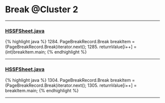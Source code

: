 # Break @Cluster 2

***

### [HSSFSheet.java](https://searchcode.com/codesearch/view/15642322/)
{% highlight java %}
1284. PageBreakRecord.Break breakItem = (PageBreakRecord.Break)iterator.next();
1285. returnValue[i++] = (int)breakItem.main;
{% endhighlight %}

***

### [HSSFSheet.java](https://searchcode.com/codesearch/view/15642322/)
{% highlight java %}
1304. PageBreakRecord.Break breakItem = (PageBreakRecord.Break)iterator.next();
1305. returnValue[i++] = breakItem.main;
{% endhighlight %}

***

